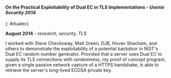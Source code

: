 #### On the Practical Exploitability of Dual EC in TLS Implementations - *Usenix Security 2014*
{: #dualec}

**August 2014** - *research, security, TLS*

I worked with Steve Checkoway, Matt Green, DJB, Hovav Shacham, and others to
demonstrate the exploitability of a potential backdoor in NIST's Dual EC random
number generator. Provided that a server uses Dual EC to supply its TLS
connections with randomness, my proof of concept program, given a single passive
network capture of a HTTPS handshake, is able to retrieve the server's
long-lived ECDSA private key.

